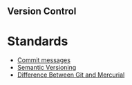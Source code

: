 Version Control
---

# Standards
- [Commit messages](https://betterprogramming.pub/how-to-write-good-commit-messages-and-why-is-it-important-18ac406ce33a)
- [Semantic Versioning](https://semver.org/)
- [Difference Between Git and Mercurial](https://stackoverflow.com/questions/35837/what-is-the-difference-between-mercurial-and-git#35845)
<!-- # Usage
- [] -->

